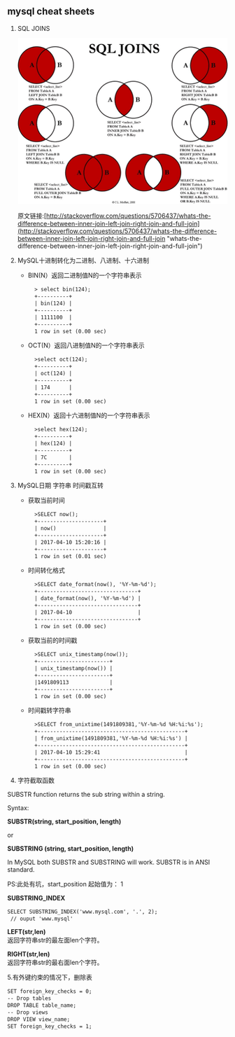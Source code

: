 ## mysql cheat sheets
1. SQL JOINS

	![SQL JOINS](images/Visual_SQL_JOINS_orig.jpg)
	
	原文链接:[http://stackoverflow.com/questions/5706437/whats-the-difference-between-inner-join-left-join-right-join-and-full-join](http://stackoverflow.com/questions/5706437/whats-the-difference-between-inner-join-left-join-right-join-and-full-join "whats-the-difference-between-inner-join-left-join-right-join-and-full-join")
2. MySQL十进制转化为二进制、八进制、十六进制 
	- BIN(N）返回二进制值N的一个字符串表示

		    > select bin(124);
    		+----------+
    		| bin(124) |
    		+----------+
    		| 1111100  |
    		+----------+
    		1 row in set (0.00 sec)
	- OCT(N）返回八进制值N的一个字符串表示

    	    >select oct(124);
	    	+----------+
	    	| oct(124) |
	    	+----------+
	    	| 174      |
	    	+----------+
	    	1 row in set (0.00 sec)
	- HEX(N）返回十六进制值N的一个字符串表示
	
		    >select hex(124);
    		+----------+
    		| hex(124) |
    		+----------+
    		| 7C       |
    		+----------+
    		1 row in set (0.00 sec)

	
3. MySQL日期 字符串 时间戳互转 
	- 获取当前时间
		
		    >SELECT now();
    		+---------------------+
    		| now()   			  |
    		+---------------------+
    		| 2017-04-10 15:20:16 |
    		+---------------------+
    		1 row in set (0.01 sec)
	- 时间转化格式
		
		    >SELECT date_format(now(), '%Y-%m-%d');
    		+--------------------------------+
    		| date_format(now(), '%Y-%m-%d') |
    		+--------------------------------+
    		| 2017-04-10 					 |
    		+--------------------------------+
    		1 row in set (0.00 sec)
	- 获取当前的时间戳
		
		    >SELECT unix_timestamp(now());  
			+-----------------------+
			| unix_timestamp(now()) |
			+-----------------------+
			|1491809113             |
			+-----------------------+
			1 row in set (0.00 sec)
	- 时间戳转字符串
		
		    >SELECT from_unixtime(1491809381,'%Y-%m-%d %H:%i:%s');
    		+-----------------------------------------------+
    		| from_unixtime(1491809381,'%Y-%m-%d %H:%i:%s') |
    		+-----------------------------------------------+
    		| 2017-04-10 15:29:41   						|
    		+-----------------------------------------------+
    		1 row in set (0.00 sec)

4. 字符截取函数

SUBSTR function returns the sub string within a string.

Syntax:

**SUBSTR(string, start_position, length)**

or

**SUBSTRING (string, start_position, length)**

In MySQL both SUBSTR and SUBSTRING will work. SUBSTR is in ANSI standard.

PS:此处有坑，start_position 起始值为： 1  

**SUBSTRING_INDEX**

	SELECT SUBSTRING_INDEX('www.mysql.com', '.', 2);
	 // ouput 'www.mysql'
**LEFT(str,len)**  
返回字符串str的最左面len个字符。

**RIGHT(str,len)**  
返回字符串str的最右面len个字符。

5.有外键约束的情况下，删除表

	SET foreign_key_checks = 0;
	-- Drop tables
	DROP TABLE table_name;
	-- Drop views
	DROP VIEW view_name;
	SET foreign_key_checks = 1;